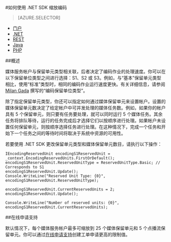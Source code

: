 <properties 
	pageTitle="如何添加编码单元" 
	description="了解如何使用 .NET 添加编码单元"  
	services="media-services" 
	documentationCenter="" 
	authors="juliako" 
	manager="erikre" 
	editor=""/>

<tags
	ms.service="media-services"
 	ms.date="07/26/2016"
	wacn.date="09/28/2016"/>


#如何使用 .NET SDK 缩放编码


> [AZURE.SELECTOR]
- [门户](/documentation/articles/media-services-portal-encoding-units/)
- [.NET](/documentation/articles/media-services-dotnet-encoding-units/)
- [REST](https://msdn.microsoft.com/zh-cn/library/azure/dn859236.aspx)
- [Java](https://github.com/southworkscom/azure-sdk-for-media-services-java-samples)
- [PHP](https://github.com/Azure/azure-sdk-for-php/tree/master/examples/MediaServices)

##概述

媒体服务帐户与保留单元类型相关联，后者决定了编码作业的处理速度。你可以在以下保留单位类型之间进行选择：S1、S2 或 S3。例如，与“基本”保留单元类型相比，使用“标准”类型时，相同的编码作业运行速度更快。有关详细信息，请参阅 [Milan Gada](https://azure.microsoft.com/blog/high-speed-encoding-with-azure-media-services/) 撰写的“编码保留单位类型”。

除了指定保留单元类型，你还可以指定如何通过媒体保留单元来设置帐户。设置的媒体保留单元数决定了给定帐户中可并发处理的媒体任务数。例如，如果你的帐户具有 5 个保留单元，则只要有任务要处理，就可以同时运行 5 个媒体任务。其余任务将排队等待，运行的任务完成后才选择它们以按顺序进行处理。如果帐户未设置任何保留单元，则按顺序选择任务进行处理。在这种情况下，完成一个任务和开始下一个任务之间的等待时间将取决于系统中资源的可用性。

若要使用 .NET SDK 更改保留单元类型和媒体保留单元数目，请执行以下操作：

	IEncodingReservedUnit encodingS1ReservedUnit = _context.EncodingReservedUnits.FirstOrDefault();
	encodingS1ReservedUnit.ReservedUnitType = ReservedUnitType.Basic; // Corresponds to S1
	encodingS1ReservedUnit.Update();
	Console.WriteLine("Reserved Unit Type: {0}", encodingS1ReservedUnit.ReservedUnitType);
	
	encodingS1ReservedUnit.CurrentReservedUnits = 2;
	encodingS1ReservedUnit.Update();
	
	Console.WriteLine("Number of reserved units: {0}", encodingS1ReservedUnit.CurrentReservedUnits);

##在线申请支持

默认情况下，每个媒体服务帐户最多可缩放到 25 个媒体保留单元和 5 个点播流保留单元。你可以通过[在线申请支持](/support/support-ticket-form/?l=zh-cn)创建工单申请更高的限制值。



<!---HONumber=Mooncake_0919_2016-->
